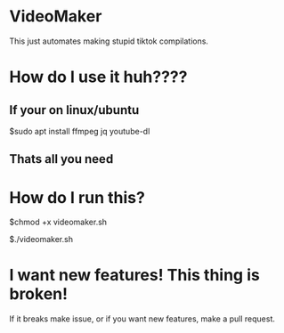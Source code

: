 # VideoMaker
This just automates making stupid tiktok compilations. 
# How do I use it huh????
## If your on linux/ubuntu

$sudo apt install ffmpeg jq youtube-dl

## Thats all you need 
# How do I run this?

$chmod +x videomaker.sh

$./videomaker.sh

# I want new features! This thing is broken!
If it breaks make issue, or if you want new features, make a pull request.
